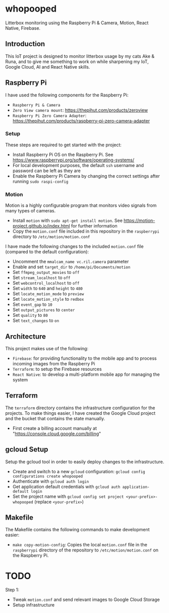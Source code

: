 # whopooped
Litterbox monitoring using the Raspberry Pi & Camera, Motion, React Native, Firebase.

## Introduction
This IoT project is designed to monitor litterbox usage by my cats Ake & Runa, and to give me something to work on while sharpening my IoT, Google Cloud, AI and React Native skills.

## Raspberry Pi
I have used the following components for the Raspberry Pi:
- `Raspberry Pi & Camera`
- `Zero View camera mount`: https://thepihut.com/products/zeroview
- `Raspberry Pi Zero Camera Adapter`: https://thepihut.com/products/raspberry-pi-zero-camera-adapter

### Setup
These steps are required to get started with the project:
- Install Raspberry Pi OS on the Raspberry Pi. See https://www.raspberrypi.org/software/operating-systems/
- For local development purposes, the default `ssh` username and password can be left as they are
- Enable the Raspberry Pi Camera by changing the correct settings after running `sudo raspi-config`

### Motion 
Motion is a highly configurable program that monitors video signals from many types of cameras.

- Install `motion` with `sudo apt-get install motion`. See https://motion-project.github.io/index.html for further information
- Copy the `motion.conf` file included in this repository in the `raspberrypi` directory to `/etc/motion/motion.conf`

I have made the following changes to the included `motion.conf` file (compared to the default configuration):

- Uncomment the `mmalcam_name vc.ril.camera` parameter
- Enable and set `target_dir` to `/home/pi/Documents/motion`
- Set `ffmpeg_output_movies` to `off`
- Set `stream_localhost` to `off`
- Set `webcontrol_localhost` to `off`
- Set `width` to `640` and `height` to `480`
- Set `locate_motion_mode` to `preview`
- Set `locate_motion_style` to `redbox`
- Set `event_gap` to `10`
- Set `output_pictures` to `center`
- Set `quality` to `80`
- Set `text_changes` to `on`

## Architecture
This project makes use of the following:
- `Firebase`: for providing functionality to the mobile app and to process incoming images from the Raspberry Pi
- `Terraform`: to setup the Firebase resources
- `React Native`: to develop a multi-platform mobile app for managing the system

## Terraform
The `terraform` directory contains the infrastructure configuration for the projects. To make things easier, I have created the Google Cloud project and the bucket that contains the state manually.
- First create a billing account manually at "https://console.cloud.google.com/billing"

## gcloud Setup
Setup the gcloud tool in order to easily deploy changes to the infrastructure.
- Create and switch to a new `gcloud` configuration: `gcloud config configurations create whopooped`
- Authenticate with `gcloud auth login`
- Get application default credentials with `gcloud auth application-default login`
- Set the project name with `gcloud config set project <your-prefix>-whopooped` (replace `<your-prefix>`)

## Makefile
The Makefile contains the following commands to make development easier:
- `make copy-motion-config`: Copies the local `motion.conf` file in the `raspberrypi` directory of the repository to `/etc/motion/motion.conf` on the Raspberry Pi.

# TODO
Step 1:
- Tweak `motion.conf` and send relevant images to Google Cloud Storage
- Setup infrastructure
